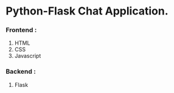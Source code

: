 # Python-Flask Chat Application.
### Frontend :
1. HTML
2. CSS
3. Javascript
### Backend : 
1. Flask
